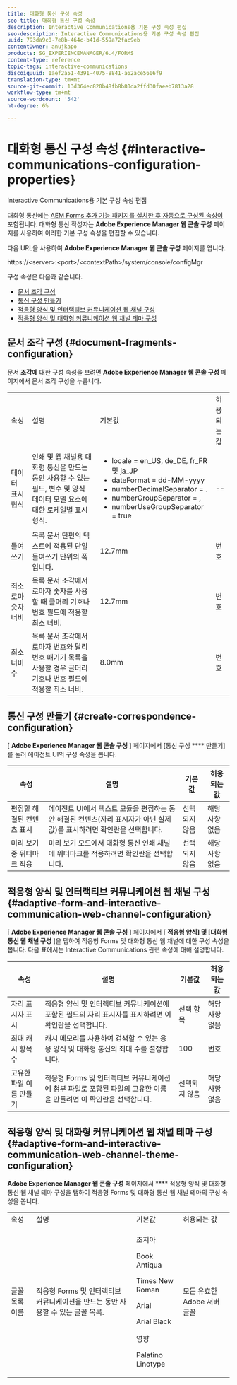 ```yaml
---
title: 대화형 통신 구성 속성
seo-title: 대화형 통신 구성 속성
description: Interactive Communications용 기본 구성 속성 편집
seo-description: Interactive Communications용 기본 구성 속성 편집
uuid: 793da9c0-7e8b-464c-b41d-559a72fac9eb
contentOwner: anujkapo
products: SG_EXPERIENCEMANAGER/6.4/FORMS
content-type: reference
topic-tags: interactive-communications
discoiquuid: 1aef2a51-4391-4075-8841-a62ace5606f9
translation-type: tm+mt
source-git-commit: 13d364ec820b48fb8b80da2ffd30faeeb7813a28
workflow-type: tm+mt
source-wordcount: '542'
ht-degree: 6%

---
```



# 대화형 통신 구성 속성 {#interactive-communications-configuration-properties}

Interactive Communications용 기본 구성 속성 편집

대화형 통신에는 [AEM Forms 추가 기능 패키지를 설치한 후 자동으로 구성된 속성이](/help/forms/using/installing-configuring-aem-forms-osgi.md) 포함됩니다. 대화형 통신 작성자는 **Adobe Experience Manager 웹 콘솔 구성** 페이지를 사용하여 이러한 기본 구성 속성을 편집할 수 있습니다.

다음 URL을 사용하여 **Adobe Experience Manager 웹 콘솔 구성** 페이지를 엽니다.

https://&lt;server>:&lt;port>/&lt;contextPath>/system/console/configMgr

구성 속성은 다음과 같습니다.

* [문서 조각 구성](#document-fragments-configuration)
* [통신 구성 만들기](#create-correspondence-configuration)
* [적응형 양식 및 인터랙티브 커뮤니케이션 웹 채널 구성](#adaptive-form-and-interactive-communication-web-channel-configuration)
* [적응형 양식 및 대화형 커뮤니케이션 웹 채널 테마 구성](#adaptive-form-and-interactive-communication-web-channel-theme-configuration)

## 문서 조각 구성 {#document-fragments-configuration}

문서 **조각에** 대한 구성 속성을 보려면 **Adobe Experience Manager 웹 콘솔 구성** 페이지에서 문서 조각 구성을 누릅니다.

<table> 
 <tbody> 
  <tr> 
   <td>속성</td> 
   <td>설명</td> 
   <td>기본값</td> 
   <td>허용되는 값</td> 
  </tr> 
  <tr> 
   <td>데이터 표시 형식</td> 
   <td>인쇄 및 웹 채널용 대화형 통신을 만드는 동안 사용할 수 있는 필드, 변수 및 양식 데이터 모델 요소에 대한 로케일별 표시 형식.</td> 
   <td> 
    <ul> 
     <li>locale = en_US, de_DE, fr_FR 및 ja_JP</li> 
     <li>dateFormat = dd-MM-yyyy</li> 
     <li>numberDecimalSeparator = .</li> 
     <li>numberGroupSeparator = ,</li> 
     <li>numberUseGroupSeparator = true</li> 
    </ul> </td> 
   <td><p>--</p> </td> 
  </tr> 
  <tr> 
   <td>들여쓰기</td> 
   <td>목록 문서 단편의 텍스트에 적용된 단일 들여쓰기 단위의 폭입니다.</td> 
   <td>12.7mm</td> 
   <td>번호</td> 
  </tr> 
  <tr> 
   <td>최소 로마 숫자 너비</td> 
   <td>목록 문서 조각에서 로마자 숫자를 사용할 때 글머리 기호나 번호 필드에 적용할 최소 너비. </td> 
   <td>12.7mm</td> 
   <td>번호</td> 
  </tr> 
  <tr> 
   <td>최소 너비 수</td> 
   <td>목록 문서 조각에서 로마자 번호와 달리 번호 매기기 목록을 사용할 경우 글머리 기호나 번호 필드에 적용할 최소 너비.</td> 
   <td>8.0mm</td> 
   <td>번호</td> 
  </tr> 
 </tbody> 
</table>

## 통신 구성 만들기 {#create-correspondence-configuration}

[ **Adobe Experience Manager 웹 콘솔 구성** ] 페이지에서 [통신 구성 **** 만들기]를 눌러 에이전트 UI의 구성 속성을 봅니다.

| 속성 | 설명 | 기본값 | 허용되는 값 |
|---|---|---|---|
| 편집할 해결된 컨텐츠 표시 | 에이전트 UI에서 텍스트 모듈을 편집하는 동안 해결된 컨텐츠(자리 표시자가 아닌 실제 값)를 표시하려면 확인란을 선택합니다. | 선택되지 않음 | 해당 사항 없음 |
| 미리 보기 중 워터마크 적용 | 미리 보기 모드에서 대화형 통신 인쇄 채널에 워터마크를 적용하려면 확인란을 선택합니다. | 선택되지 않음 | 해당 사항 없음 |

## 적응형 양식 및 인터랙티브 커뮤니케이션 웹 채널 구성 {#adaptive-form-and-interactive-communication-web-channel-configuration}

[ **Adobe Experience Manager 웹 콘솔 구성** ] 페이지에서 [ **적응형 양식] 및 [대화형 통신 웹 채널 구성** ]을 탭하여 적응형 Forms 및 대화형 통신 웹 채널에 대한 구성 속성을 봅니다. 다음 표에서는 Interactive Communications 관련 속성에 대해 설명합니다.

| 속성 | 설명 | 기본값 | 허용되는 값 |
|---|---|---|---|
| 자리 표시자 표시 | 적응형 양식 및 인터랙티브 커뮤니케이션에 포함된 필드의 자리 표시자를 표시하려면 이 확인란을 선택합니다. | 선택 항목 | 해당 사항 없음 |
| 최대 캐시 항목 수 | 캐시 메모리를 사용하여 검색할 수 있는 응용 양식 및 대화형 통신의 최대 수를 설정합니다. | 100 | 번호 |
| 고유한 파일 이름 만들기 | 적응형 Forms 및 인터랙티브 커뮤니케이션에 첨부 파일로 포함된 파일의 고유한 이름을 만들려면 이 확인란을 선택합니다. | 선택되지 않음 | 해당 사항 없음 |

## 적응형 양식 및 대화형 커뮤니케이션 웹 채널 테마 구성 {#adaptive-form-and-interactive-communication-web-channel-theme-configuration}

**Adobe Experience Manager 웹 콘솔 구성** 페이지에서 **** 적응형 양식 및 대화형 통신 웹 채널 테마 구성을 탭하여 적응형 Forms 및 대화형 통신 웹 채널 테마의 구성 속성을 봅니다.

<table> 
 <tbody> 
  <tr> 
   <td>속성</td> 
   <td>설명</td> 
   <td>기본값</td> 
   <td>허용되는 값</td> 
  </tr> 
  <tr> 
   <td>글꼴 목록 이름</td> 
   <td>적응형 Forms 및 인터랙티브 커뮤니케이션을 만드는 동안 사용할 수 있는 글꼴 목록.</td> 
   <td><p>조지아</p> <p>Book Antiqua</p> <p>Times New Roman</p> <p>Arial</p> <p>Arial Black</p> <p>영향</p> <p>Palatino Linotype</p> </td> 
   <td>모든 유효한 Adobe 서버 글꼴</td> 
  </tr> 
 </tbody> 
</table>


